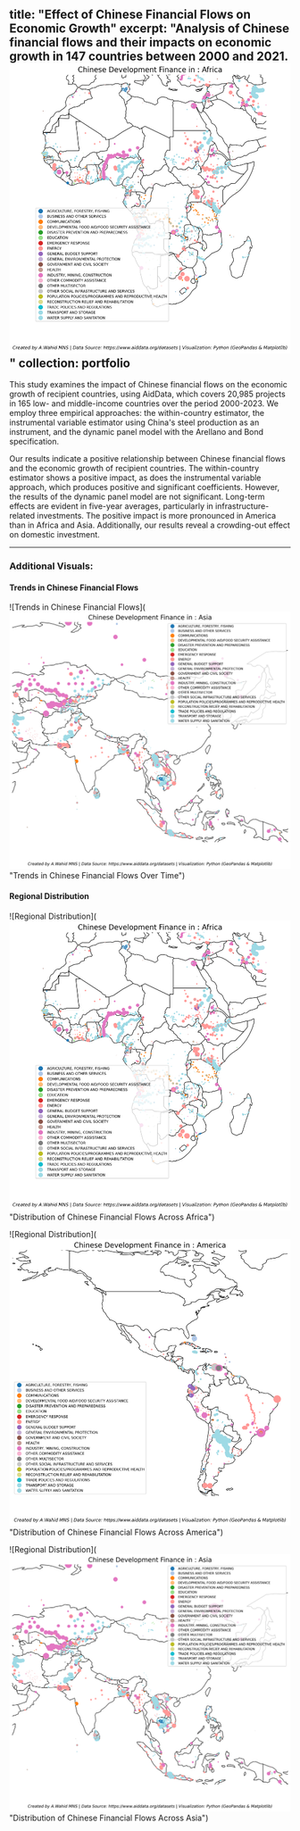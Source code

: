 title: "Effect of Chinese Financial Flows on Economic Growth"
excerpt: "Analysis of Chinese financial flows and their impacts on economic growth in 147 countries between 2000 and 2021.<br/><img src='/images/chinese-financil_flow/Project_Map_Africa.png'>"
collection: portfolio
---

This study examines the impact of Chinese financial flows on the economic growth of recipient countries, using AidData, which covers 20,985 projects in 165 low- and middle-income countries over the period 2000-2023. We employ three empirical approaches: the within-country estimator, the instrumental variable estimator using China's steel production as an instrument, and the dynamic panel model with the Arellano and Bond specification.  

Our results indicate a positive relationship between Chinese financial flows and the economic growth of recipient countries. The within-country estimator shows a positive impact, as does the instrumental variable approach, which produces positive and significant coefficients. However, the results of the dynamic panel model are not significant. Long-term effects are evident in five-year averages, particularly in infrastructure-related investments. The positive impact is more pronounced in America than in Africa and Asia. Additionally, our results reveal a crowding-out effect on domestic investment.

---

### Additional Visuals:

#### Trends in Chinese Financial Flows
![Trends in Chinese Financial Flows](<br/><img src='/images/chinese-financil_flow/Project_Map_Asia.png'> "Trends in Chinese Financial Flows Over Time")


#### Regional Distribution

![Regional Distribution](<br/><img src='/images/chinese-financil_flow/Project_Map_Africa.png'> "Distribution of Chinese Financial Flows Across Africa")

![Regional Distribution](<br/><img src='/images/chinese-financil_flow/Project_Map_America.png'> "Distribution of Chinese Financial Flows Across America")

![Regional Distribution](<br/><img src='/images/chinese-financil_flow/Project_Map_Asia.png'> "Distribution of Chinese Financial Flows Across Asia")



